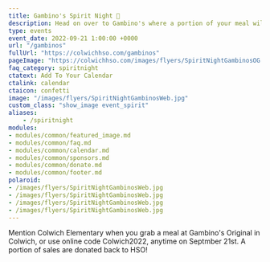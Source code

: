 ```yaml
---
title: Gambino's Spirit Night 🎉
description: Head on over to Gambino's where a portion of your meal will go back to Colwich HSO.
type: events
event_date: 2022-09-21 1:00:00 +0000
url: "/gambinos"
fullUrl: "https://colwichhso.com/gambinos"
pageImage: "https://colwichhso.com/images/flyers/SpiritNightGambinosOG.jpg"
faq_category: spiritnight
ctatext: Add To Your Calendar
ctalink: calendar
ctaicon: confetti
image: "/images/flyers/SpiritNightGambinosWeb.jpg"
custom_class: "show_image event_spirit"
aliases:
    - /spiritnight
modules:
- modules/common/featured_image.md
- modules/common/faq.md
- modules/common/calendar.md
- modules/common/sponsors.md
- modules/common/donate.md
- modules/common/footer.md
polaroid: 
- /images/flyers/SpiritNightGambinosWeb.jpg
- /images/flyers/SpiritNightGambinosWeb.jpg
- /images/flyers/SpiritNightGambinosWeb.jpg
- /images/flyers/SpiritNightGambinosWeb.jpg
---
```

Mention Colwich Elementary when you grab a meal at Gambino's Original in Colwich, or use online code Colwich2022, anytime on Septmber 21st. A portion of sales are donated back to HSO!